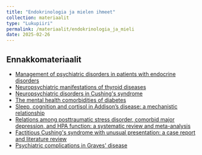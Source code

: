 ```yaml
---
title: "Endokrinologia ja mielen ihmeet"
collection: materiaalit
type: "Lukupiiri"
permalink: /materiaalit/endokrinologia_ja_mieli
date: 2025-02-26
---
```

## Ennakkomateriaalit
- [Management of psychiatric disorders in patients with endocrine disorders](https://pmc.ncbi.nlm.nih.gov/articles/PMC9122171/)
- [Neuropsychiatric manifestations of thyroid diseases](https://pmc.ncbi.nlm.nih.gov/articles/PMC9938951/)
- [Neuropsychiatric disorders in Cushing's syndrome](https://pmc.ncbi.nlm.nih.gov/articles/PMC4403344/)
- [The mental health comorbidities of diabetes](https://pmc.ncbi.nlm.nih.gov/articles/PMC4439400/)
- [Sleep, cognition and cortisol in Addison’s disease: a mechanistic relationship](https://pmc.ncbi.nlm.nih.gov/articles/PMC8429905/)
- [Relations among posttraumatic stress disorder, comorbid major depression, and HPA function: a
systematic review and meta-analysis](https://pmc.ncbi.nlm.nih.gov/articles/PMC3340453/)
- [Factitious Cushing's syndrome with unusual presentation: a case report and literature review](https://pmc.ncbi.nlm.nih.gov/articles/PMC10406003/)
- [Psychiatric complications in Graves' disease](https://pmc.ncbi.nlm.nih.gov/articles/PMC10895301/)